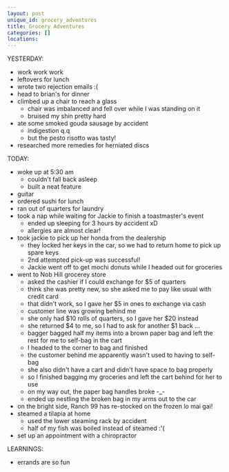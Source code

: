 ```yaml
---
layout: post
unique_id: grocery_adventures
title: Grocery Adventures
categories: []
locations: 
---
```


YESTERDAY:
* work work work
* leftovers for lunch
* wrote two rejection emails :(
* head to brian's for dinner
* climbed up a chair to reach a glass
  * chair was imbalanced and fell over while I was standing on it
  * bruised my shin pretty hard
* ate some smoked gouda sausage by accident
  * indigestion q.q
  * but the pesto risotto was tasty!
* researched more remedies for herniated discs

TODAY:
* woke up at 5:30 am
  * couldn't fall back asleep
  * built a neat feature
* guitar
* ordered sushi for lunch
* ran out of quarters for laundry
* took a nap while waiting for Jackie to finish a toastmaster's event
  * ended up sleeping for 3 hours by accident xD
  * allergies are almost clear!
* took jackie to pick up her honda from the dealership
  * they locked her keys in the car, so we had to return home to pick up spare keys
  * 2nd attempted pick-up was successful!
  * Jackie went off to get mochi donuts while I headed out for groceries
* went to Nob Hill grocerey store
  * asked the cashier if I could exchange for $5 of quarters
  * think she was pretty new, so she asked me to pay like usual with credit card
  * that didn't work, so I gave her $5 in ones to exchange via cash
  * customer line was growing behind me
  * she only had $10 rolls of quarters, so I gave her $20 instead
  * she returned $4 to me, so I had to ask for another $1 back ...
  * bagger bagged half my items into a brown paper bag and left the rest for me to self-bag in the cart
  * I headed to the corner to bag and finished
  * the customer behind me apparently wasn't used to having to self-bag
  * she also didn't have a cart and didn't have space to bag properly
  * so I finished bagging my groceries and left the cart behind for her to use
  * on my way out, the paper bag handles broke -_-
  * ended up nestling the broken bag in my arms out to the car
* on the bright side, Ranch 99 has re-stocked on the frozen lo mai gai!
* steamed a tilapia at home
  * used the lower steaming rack by accident
  * half of my fish was boiled instead of steamed :'(
* set up an appointment with a chiropractor

LEARNINGS:
* errands are so fun
